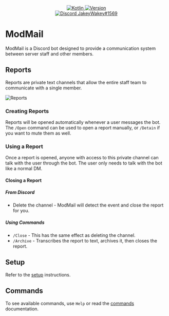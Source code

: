 <p align="center">
   <a href="https://kotlinlang.org/">
   <img alt="Kotlin" src="https://img.shields.io/badge/Kotlin-1.7.10-%23A97BFF.svg?logo=Kotlin">
   </a>
   <a href="https://github.com/discordkt/discordkt/releases/">
   <img alt="Version" src="https://img.shields.io/badge/Version-0.23.2-%23E15ABA?label=Version&logo=GitHub">
   </a>
   <br>
   <a href="https://discordapp.com/users/254786431656919051/">
   <img alt="Discord JakeyWakey#1569" src="https://img.shields.io/badge/Personal-JakeyWakey%231569-%2300BFFF.svg?logo=discord">
   </a>
</p>

# ModMail

ModMail is a Discord bot designed to provide a communication system between server staff and other members.

## Reports

Reports are private text channels that allow the entire staff team to communicate with a single member.

![Reports](https://i.imgur.com/7vgwc9E.png)

### Creating Reports

Reports will be opened automatically whenever a user messages the bot.
The `/Open` command can be used to open a report manually, or `/Detain` if you want to mute them as well.

### Using a Report

Once a report is opened, anyone with access to this private channel can talk with the user through the bot.
The user only needs to talk with the bot like a normal DM.

#### Closing a Report

##### From Discord

* Delete the channel - ModMail will detect the event and close the report for you.

##### Using Commands

* `/Close` - This has the same effect as deleting the channel.
* `/Archive` - Transcribes the report to text, archives it, then closes the report.

## Setup

Refer to the [setup](setup.md) instructions.

## Commands

To see available commands, use `Help` or read the [commands](commands.md) documentation.